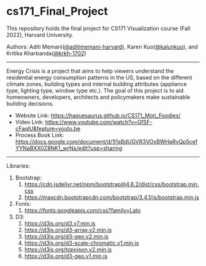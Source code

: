 # cs171_Final_Project

This repository holds the final project for CS171 Visualization course (Fall 2022), Harvard University.  

Authors: Aditi Memani([@aditimemani-harvard](https://github.com/aditimemani-harvard)), Karen Kuo([@kalunkuo](https://github.com/kalunkuo)), and Kritika Kharbanda([@krkh-1702](https://github.com/krkh-1702))

--------------------

Energy Crisis is a project that aims to help viewers understand the residential energy consumption patterns in the US, based on the different climate zones, building types and internal building attributes (appliance type, lighting type, window type etc.). The goal of this project is to aid homeowners, developers, architects and policymakers make sustainable building decisions.

- Website Link: https://haquesaurus.github.io/CS171_Moti_Foodies/ 
- Video Link: https://www.youtube.com/watch?v=GfSF-cFaqlU&feature=youtu.be
- Process Book Link: https://docs.google.com/document/d/1l1sBdUGVR3VOxBWHaRyQp5cefYYNaBXX0Z8NK1_wrNs/edit?usp=sharing

---------------

Libraries:
1. Bootstrap:
    1. https://cdn.jsdelivr.net/npm/bootstrap@4.6.2/dist/css/bootstrap.min.css
    2. https://maxcdn.bootstrapcdn.com/bootstrap/3.4.1/js/bootstrap.min.js
2. Fonts:
    1. https://fonts.googleapis.com/css?family=Lato
3. D3:
   1. https://d3js.org/d3.v7.min.js
   2. https://d3js.org/d3-array.v2.min.js
   3. https://d3js.org/d3-geo.v2.min.js
   4. https://d3js.org/d3-scale-chromatic.v1.min.js
   5. https://d3js.org/topojson.v2.min.js
   6. https://d3js.org/d3-geo.v1.min.js





